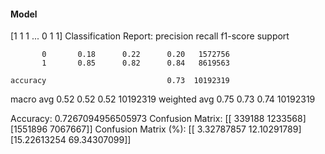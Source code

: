 #### Model
[1 1 1 ... 0 1 1]
Classification Report:
              precision    recall  f1-score   support

           0       0.18      0.22      0.20   1572756
           1       0.85      0.82      0.84   8619563

    accuracy                           0.73  10192319
   macro avg       0.52      0.52      0.52  10192319
weighted avg       0.75      0.73      0.74  10192319

Accuracy: 0.7267094956505973
Confusion Matrix:
[[ 339188 1233568]
 [1551896 7067667]]
Confusion Matrix (%):
[[ 3.32787857 12.10291789]
 [15.22613254 69.34307099]]
